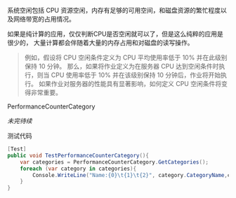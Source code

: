 系统空闲包括 CPU 资源空闲，内存有足够的可用空间，和磁盘资源的繁忙程度以及网络带宽的占用情况。

如果是纯计算的应用，仅仅判断CPU是否空闲就可以了，但是这么纯粹的应用是很少的，
大量计算都会伴随着大量的内存占用和对磁盘的读写操作。

> 例如，假设将 CPU 空闲条件定义为 CPU 平均使用率低于 10% 并在此级别保持 10 分钟。 那么，如果将作业定义为在服务器 CPU 达到空闲条件时执行，则当 CPU 使用率低于 10% 并在该级别保持 10 分钟后，作业将开始执行。 如果作业对服务器的性能具有显著影响，如何定义 CPU 空闲条件将变得非常重要。

PerformanceCounterCategory

*未完待续*

测试代码
```c#
[Test]
public void TestPerformanceCounterCategory(){
    var categories = PerformanceCounterCategory.GetCategories();
    foreach (var category in categories){
        Console.WriteLine("Name:{0}\t{1}\t{2}", category.CategoryName,category.CategoryName,category.CategoryHelp);
    }
}
```